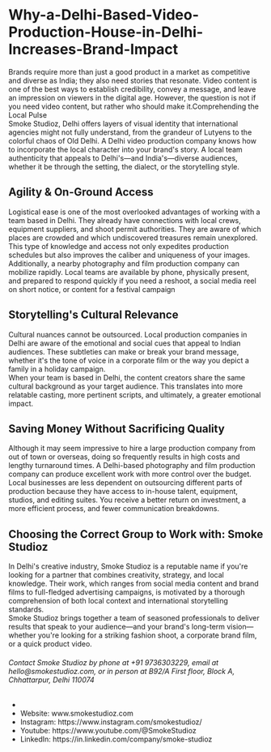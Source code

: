 <h1> Why-a-Delhi-Based-Video-Production-House-in-Delhi-Increases-Brand-Impact</h1>
Brands require more than just a good product in a market as competitive and diverse as India; they also need stories that resonate. Video content is one of the best ways to establish credibility, convey a message, and leave an impression on viewers in the digital age. However, the question is not if you need video content, but rather who should make it.Comprehending the Local Pulse<br>
Smoke Studioz, Delhi offers layers of visual identity that international agencies might not fully understand, from the grandeur of Lutyens to the colorful chaos of Old Delhi. A Delhi video production company knows how to incorporate the local character into your brand's story. A local team authenticity that appeals to Delhi's—and India's—diverse audiences, whether it be through the setting, the dialect, or the storytelling style.<br>
<h2>Agility & On-Ground Access</h2>
Logistical ease is one of the most overlooked advantages of working with a team based in Delhi. They already have connections with local crews, equipment suppliers, and shoot permit authorities. They are aware of which places are crowded and which undiscovered treasures remain unexplored. This type of knowledge and access not only expedites production schedules but also improves the caliber and uniqueness of your images.<br>
Additionally, a nearby photography and film production company can mobilize rapidly. Local teams are available by phone, physically present, and prepared to respond quickly if you need a reshoot, a social media reel on short notice, or content for a festival campaign<br>
<h2>Storytelling's Cultural Relevance</h2>
Cultural nuances cannot be outsourced. Local production companies in Delhi are aware of the emotional and social cues that appeal to Indian audiences. These subtleties can make or break your brand message, whether it's the tone of voice in a corporate film or the way you depict a family in a holiday campaign.<br>
When your team is based in Delhi, the content creators share the same cultural background as your target audience. This translates into more relatable casting, more pertinent scripts, and ultimately, a greater emotional impact.<br>
<h2>Saving Money Without Sacrificing Quality</h2>
Although it may seem impressive to hire a large production company from out of town or overseas, doing so frequently results in high costs and lengthy turnaround times. A Delhi-based photography and film production company can produce excellent work with more control over the budget.<br>
Local businesses are less dependent on outsourcing different parts of production because they have access to in-house talent, equipment, studios, and editing suites. You receive a better return on investment, a more efficient process, and fewer communication breakdowns.<br>
<h2>Choosing the Correct Group to Work with: Smoke Studioz</h2>
In Delhi's creative industry, Smoke Studioz is a reputable name if you're looking for a partner that combines creativity, strategy, and local knowledge. Their work, which ranges from social media content and brand films to full-fledged advertising campaigns, is motivated by a thorough comprehension of both local context and international storytelling standards.<br>
Smoke Studioz brings together a team of seasoned professionals to deliver results that speak to your audience—and your brand's long-term vision—whether you're looking for a striking fashion shoot, a corporate brand film, or a quick product video.<br>
<h6>Contact Smoke Studioz by phone at +91 9736303229, email at hello@smokestudioz.com, or in person at B92/A First floor, Block A, Chhattarpur, Delhi 110074</h6>
<ul><li>
 <li>Website: www.smokestudioz.com</li> 
 <li>Instagram: https://www.instagram.com/smokestudioz/</li> 
<li>Youtube: https://www.youtube.com/@SmokeStudioz</li> 
<li>LinkedIn: https://in.linkedin.com/company/smoke-studioz</li>
